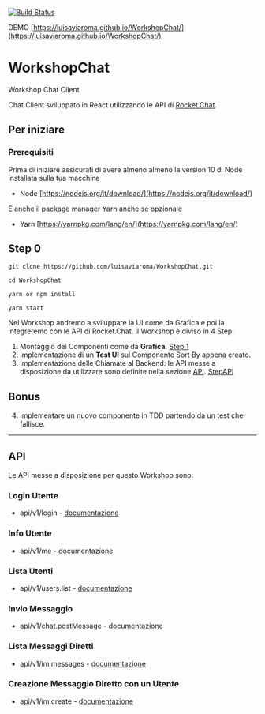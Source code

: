 [![Build Status](https://travis-ci.com/luisaviaroma/WorkshopChat.svg?branch=master)](https://travis-ci.com/luisaviaroma/WorkshopChat)

DEMO [https://luisaviaroma.github.io/WorkshopChat/](https://luisaviaroma.github.io/WorkshopChat/)
# WorkshopChat

Workshop Chat Client

Chat Client sviluppato in React utilizzando le API di [Rocket.Chat](https://rocket.chat/).
## Per iniziare

### Prerequisiti
Prima di iniziare assicurati di avere almeno almeno la version 10 di Node installata sulla tua macchina

- Node [https://nodejs.org/it/download/](https://nodejs.org/it/download/)

E anche il package manager Yarn anche se opzionale
- Yarn [https://yarnpkg.com/lang/en/](https://yarnpkg.com/lang/en/)

## Step 0

```
git clone https://github.com/luisaviaroma/WorkshopChat.git
```
```
cd WorkshopChat
```
```
yarn or npm install
```
```
yarn start
```

Nel Workshop andremo a sviluppare la UI come da Grafica e poi la integreremo con le API di Rocket.Chat.
Il Workshop è diviso in 4 Step:

1. Montaggio dei Componenti come da **Grafica**. [Step 1](https://github.com/luisaviaroma/WorkshopChat/tree/step1)
2. Implementazione di un **Test UI** sul Componente Sort By appena creato.
3. Implementazione delle Chiamate al Backend: le API messe a disposizione da utilizzare sono definite nella sezione [API](#api). [StepAPI](https://github.com/luisaviaroma/WorkshopChat/tree/stepAPI)

## Bonus

4. Implementare un nuovo componente in TDD partendo da un test che fallisce.

---

## API

Le API messe a disposizione per questo Workshop sono:

### Login Utente

- api/v1/login - [documentazione](https://rocket.chat/docs/developer-guides/rest-api/authentication/login/)

### Info Utente

- api/v1/me - [documentazione](https://rocket.chat/docs/developer-guides/rest-api/authentication/me/)

### Lista Utenti

- api/v1/users.list - [documentazione](https://rocket.chat/docs/developer-guides/rest-api/users/list/)

### Invio Messaggio

- api/v1/chat.postMessage - [documentazione](https://rocket.chat/docs/developer-guides/rest-api/chat/postmessage/)

### Lista Messaggi Diretti

- api/v1/im.messages - [documentazione](https://rocket.chat/docs/developer-guides/rest-api/im/messages/)

### Creazione Messaggio Diretto con un Utente

- api/v1/im.create - [documentazione](https://rocket.chat/docs/developer-guides/rest-api/im/create/)

